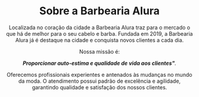 <center><h1><strong>Sobre a Barbearia Alura</h1></strong>

<p>Localizada no coração da cidade a Barbearia Alura traz para o mercado o que há de melhor para o seu cabelo e barba. Fundada em 2019, a Barbearia Alura já é destaque na cidade e conquista novos clientes a cada dia.</p>

Nossa missão é:<strong><i><div style=" float: right"> Proporcionar auto-estima e qualidade de vida aos clientes"</strong>.</i>

<p>Oferecemos profissionais experientes e antenados às mudanças no mundo da moda. O atendimento possui padrão de excelência e agilidade, garantindo qualidade e satisfação dos nossos clientes.
